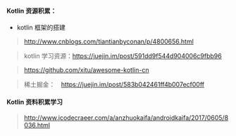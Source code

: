 
#### Kotlin 资源积累：　

- kotlin 框架的搭建

> http://www.cnblogs.com/tiantianbyconan/p/4800656.html

> kotlin 学习资源：https://juejin.im/post/591dd9f544d904006c9fbb96

> https://github.com/xitu/awesome-kotlin-cn

> 稀土掘金：　https://juejin.im/post/583b042461ff4b007ecf00ff

####  Kotlin 资料积累学习

> http://www.jcodecraeer.com/a/anzhuokaifa/androidkaifa/2017/0605/8036.html